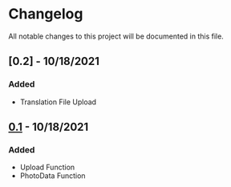 # Changelog
All notable changes to this project will be documented in this file.

## [0.2] - 10/18/2021
### Added
- Translation File Upload

## [0.1] - 10/18/2021
### Added
- Upload Function
- PhotoData Function

[0.1]: https://github.com/subtosharki/fileglass.js/releases/tag/0.1